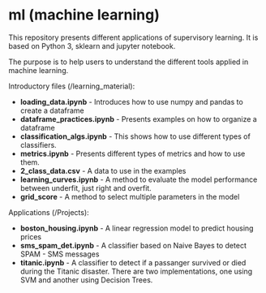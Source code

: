 # ml (machine learning)

This repository presents different applications of supervisory learning. It is based on Python 3, sklearn and jupyter notebook. 

The purpose is to help users to understand the different tools applied in machine learning. 

Introductory files (/learning_material):
* __loading_data.ipynb__ - Introduces how to use numpy and pandas to create a dataframe
* __dataframe_practices.ipynb__ - Presents examples on how to organize a dataframe
* __classification_algs.ipynb__ - This shows how to use different types of classifiers.
* __metrics.ipynb__ - Presents different types of metrics and how to use them.
* __2_class_data.csv__ - A data to use in the examples
* __learning_curves.ipynb__ - A method to evaluate the model performance between underfit, just right and overfit.
* __grid_score__ - A method to select multiple parameters in the model

Applications (/Projects):
* __boston_housing.ipynb__ - A linear regression model to predict housing prices
* __sms_spam_det.ipynb__ - A classifier based on Naive Bayes to detect SPAM - SMS messages
* __titanic.ipynb__ - A classifier to detect if a passanger survived or died during the Titanic disaster. There are two implementations, one using SVM and another using Decision Trees.
